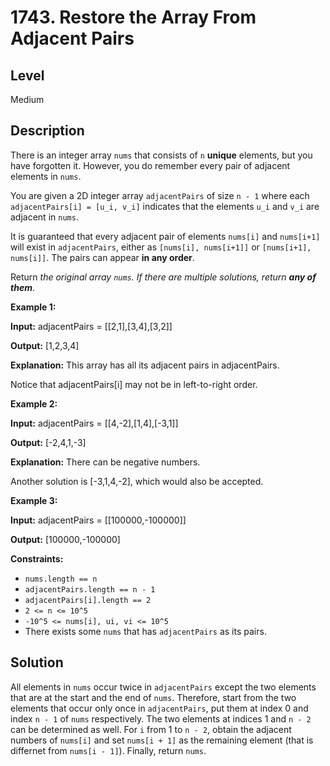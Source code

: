# 1743. Restore the Array From Adjacent Pairs
## Level
Medium

## Description
There is an integer array `nums` that consists of `n` **unique** elements, but you have forgotten it. However, you do remember every pair of adjacent elements in `nums`.

You are given a 2D integer array `adjacentPairs` of size `n - 1` where each `adjacentPairs[i] = [u_i, v_i]` indicates that the elements `u_i` and `v_i` are adjacent in `nums`.

It is guaranteed that every adjacent pair of elements `nums[i]` and `nums[i+1]` will exist in `adjacentPairs`, either as `[nums[i], nums[i+1]]` or `[nums[i+1], nums[i]]`. The pairs can appear **in any order**.

Return *the original array `nums`. If there are multiple solutions, return **any of them***.

**Example 1:**

**Input:** adjacentPairs = [[2,1],[3,4],[3,2]]

**Output:** [1,2,3,4]

**Explanation:** This array has all its adjacent pairs in adjacentPairs.

Notice that adjacentPairs[i] may not be in left-to-right order.

**Example 2:**

**Input:** adjacentPairs = [[4,-2],[1,4],[-3,1]]

**Output:** [-2,4,1,-3]

**Explanation:** There can be negative numbers.

Another solution is [-3,1,4,-2], which would also be accepted.

**Example 3:**

**Input:** adjacentPairs = [[100000,-100000]]

**Output:** [100000,-100000]

**Constraints:**

* `nums.length == n`
* `adjacentPairs.length == n - 1`
* `adjacentPairs[i].length == 2`
* `2 <= n <= 10^5`
* `-10^5 <= nums[i], ui, vi <= 10^5`
* There exists some `nums` that has `adjacentPairs` as its pairs.

## Solution
All elements in `nums` occur twice in `adjacentPairs` except the two elements that are at the start and the end of `nums`. Therefore, start from the two elements that occur only once in `adjacentPairs`, put them at index 0 and index `n - 1` of `nums` respectively. The two elements at indices 1 and `n - 2` can be determined as well. For `i` from 1 to `n - 2`, obtain the adjacent numbers of `nums[i]` and set `nums[i + 1]` as the remaining element (that is differnet from `nums[i - 1]`). Finally, return `nums`.
